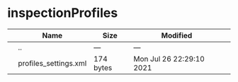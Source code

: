 # inspectionProfiles

<table><thead><tr class="header"><th></th><th>Name</th><th>Size</th><th>Modified</th><th></th></tr></thead><tbody><tr class="odd"><td></td><td><span class="goup">..</span></td><td>—</td><td>—</td><td></td></tr><tr class="even"><td></td><td><span class="name">profiles_settings.xml</span></td><td>174 bytes</td><td>Mon Jul 26 22:29:10 2021</td><td></td></tr></tbody></table>
